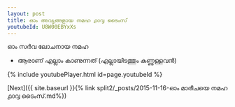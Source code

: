 ```yaml
---
layout: post
title: ഓം അവ്യങ്ങളായ നമഹ ൧൦൮ ടൈംസ്
youtubeId: U8W00EBYxXs
---
```

 
 
 ഓം സർവ ലോചനായ നമഹ 
 
 -  ആരാണ് എല്ലാം കാണുന്നത് (എല്ലായിടത്തും കണ്ണുള്ളവൻ) 
 
  
 
  
 
 
 
 
 
 


{% include youtubePlayer.html id=page.youtubeId %}
 
[Next]({{ site.baseurl }}{% link  split2/_posts/2015-11-16-ഓം മാരീചയെ നമഹ ൧൦൮ ടൈംസ്.md%})
 
